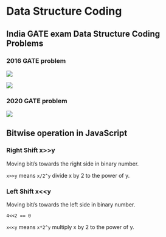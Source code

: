 # Data Structure Coding

## India GATE exam Data Structure Coding Problems

### 2016 GATE problem

![](https://i.imgur.com/Y72nRyq.png)


![](https://i.imgur.com/vjbsHNw.png)

### 2020 GATE problem

![](https://i.imgur.com/5D3Muqx.png)

## Bitwise operation in JavaScript 

### Right Shift x>>y 

Moving bit/s towards the right side in binary number. 

`x>>y` means `x/2^y` divide x by 2 to the power of y.

### Left Shift x<<y

Moving bit/s towards the left side in binary number. 

`4<<2 == 0` 

`x<<y` means `x*2^y` multiply x by 2 to the power of y.


